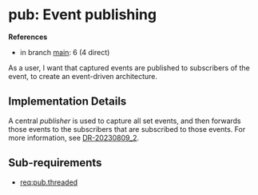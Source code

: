 # pub: Event publishing

**References**

- in branch [main](https://github.com/mhatzl/evident/tree/main): 6 (4 direct)

As a user, I want that captured events are published to subscribers of the event, to create an event-driven architecture.

## Implementation Details

A central *publisher* is used to capture all set events, and then forwards those events to the subscribers that are subscribed to those events.
For more information, see [DR-20230809_2](6-DR-20230809_2).

## Sub-requirements

- [req:pub.threaded](5-REQ-pub.threaded)
